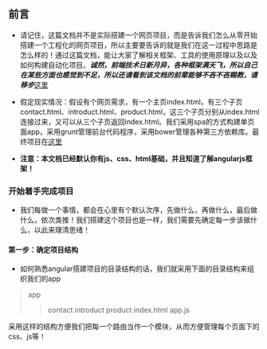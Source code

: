 ## 前言

* 请记住，这篇文档并不是实际搭建一个网页项目，而是告诉我们怎么从零开始搭建一个工程化的网页项目，所以主要要告诉的就是我们在这一过程中思路是怎么样的！通过这篇文档，能让大家了解相关框架、工具的使用原理以及以及如何构建自动化项目。**_诚然，前端技术日新月异，各种框架满天飞，所以自己在某些方面也感觉到不足，所以还请看到该文档的前辈能够不吝不吝赐教，请移步_**[这里](https://github.com/woai30231/webDevDetails/issues)

* 假定现实情况：假设有个网页需求，有一个主页index.html，有三个子页contact.html、introduct.html、product.html，这三个子页分别从index.html连接过来，又可以从三个子页返回index.html。我们采用spa的方式构建单页面app，采用grunt管理前台代码程序，采用bower管理各种第三方依赖库。最终项目在[这里]()

* **注意：本文档已经默认你有js、css、html基础，并且知道了解angularjs框架！**

### 开始着手完成项目

* 我们每做一个事情，都会在心里有个默认次序，先做什么，再做什么，最后做什么，依次类推！我们搭建这个项目也是一样，我们需要先确定每一步该做什么，以此来理清思绪！

#### 第一步：确定项目结构

* 如何熟悉angular搭建项目的目录结构的话，我们就采用下面的目录结构来组织我们的app

> app
>> contact
>> introduct
>> product
>> index.html
>> app.js

采用这样的结构方便我们把每一个路由当作一个模块，从而方便管理每个页面下的css、js等！
